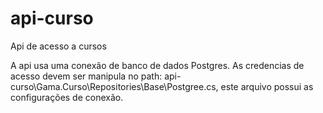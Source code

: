 # api-curso
Api de acesso a cursos

A api usa uma conexão de banco de dados Postgres. As credencias de acesso devem ser manipula no path: api-curso\Gama.Curso\Repositories\Base\Postgree.cs, este arquivo possui as configurações de conexão.
